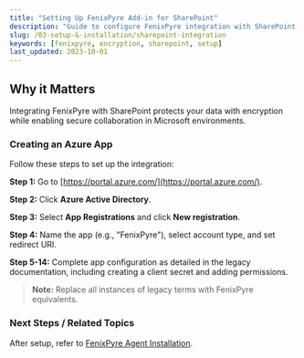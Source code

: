 ```yaml
---
title: "Setting Up FenixPyre Add-in for SharePoint"
description: "Guide to configure FenixPyre integration with SharePoint for seamless encryption."
slug: /03-setup-&-installation/sharepoint-integration
keywords: [fenixpyre, encryption, sharepoint, setup]
last_updated: 2023-10-01
---
```


## Why it Matters
Integrating FenixPyre with SharePoint protects your data with encryption while enabling secure collaboration in Microsoft environments.

### Creating an Azure App
Follow these steps to set up the integration:

**Step 1:** Go to [https://portal.azure.com/](https://portal.azure.com/).

**Step 2:** Click **Azure Active Directory**.

**Step 3:** Select **App Registrations** and click **New registration**.

**Step 4:** Name the app (e.g., "FenixPyre"), select account type, and set redirect URI.

**Step 5-14:** Complete app configuration as detailed in the legacy documentation, including creating a client secret and adding permissions.

> **Note:** Replace all instances of legacy terms with FenixPyre equivalents.

<!-- IMG: ./media/03-setup-&-installation/azure-app-setup.png | Alt: Azure portal app registration steps -->

### Next Steps / Related Topics
After setup, refer to [FenixPyre Agent Installation](/03-setup-&-installation/install-windows-agent.md).